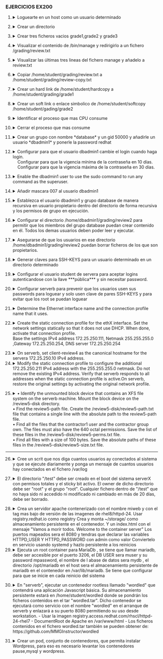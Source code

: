 ### EJERCICIOS EX200 ### 

1. <details>
   <summary> Loguearte en un host como un usuario determinado</summary>  
   <br>
  
   ```console
      [student@workstation ~]$ ssh student@serverb
   ```
</details>

2. <details>
   <summary> Crear un directorio</summary>
   <br>
  
   ```console
      [student@serverb ~]$ mkdir grading
   ```
</details>

3. <details>
   <summary> Crear tres ficheros vacios grade1,grade2 y grade3 </summary>
   <br>
  
   ```console
      [student@serverb ~]$ touch grading/grade{1,2,3}
   ```
</details>

4. <details>
   <summary> Visualizar el contenido de /bin/manage y redirigirlo a un fichero /grading/review.txt </summary>
   <br>

   ```console
      [student@serverb ~]$ head -5 bin/manage > grading/review.txt
   ```
</details>

5. <details>
   <summary> Visualizar las últimas tres lineas del fichero manage y añadelo a review.txt </summary>
   <br>

   ```console
      [student@serverb ~]$ tail -3 bin/manage >> grading/review.txt
   ```
</details>

6. <details> 
   <summary> Copiar /home/student/grading/review.txt a /home/student/grading/review-copy.txt</summary>
   <br>
  
    ```console
      [student@serverb grading]$ cp review.txt review-copy.txt</details>
    ```
</details>

7. <details>
   <summary> Crear un hard link de /home/student/hardcopy a /home/student/grading/grade1 </summary>
   <br>

   ```console
     [student@serverb ~]$ ln grading/grade1 hardcopy
     [student@serverb ~]$ ls -l grading/grade1
     -rw-r--r--. 2 student student 0 Mar 6 16:45 grading/grade1
   ```
</details>
   
8. <details>
   <summary> Crear un soft link o enlace simbolico de /home/student/softcopy /home/student/gading/grade2 </summary>
   <br>

   ```console
     [student@serverb ~]$ ln -s grading/grade2 softcopy
     [student@serverb ~]$ ls -l softcopy
     lrwxrwxrwx. 1 student student 14 Mar 6 17:58 softcopy -> grading/grade2
   ```
</details>

9. <details>
   <summary> Identificar el proceso que mas CPU consume</summary>
   <br>

   ```console
      [student@serverb ~]$ top
      [student@serverb ~]$ top -o %CPU #Se puede ordenar por Memoría %MEM
   ```
   Teclas mayusculas para ordenar en top
   
      P -> Ordenar por CPU
      T -> Ordenar tiempo de ejecución
      M -> Ordenar por Memoría 
      
</details>

10. <details>
    <summary> Cerrar el proceso que mas consume </summary>
    <br>
       Pulsar k y escribir el pid del proceso que mas consume o si aparece entre corchetes pulsar simplemente enter.
       La señal a usar por defecto aparecera entre corchetes [15 SIGTERM] si no se puede elegir la señal que queramos para enviar al proceso.<br><br>

      Para listar todas las señales ***$kill -l***<br><br>
   
      | Señal | Nombre   | Definición       |
      |-------|-----------|------------------|
      | 1     | HUP (Hangup)     | Se usa para informar la finalización del proceso de control de un terminal. Además, solicita que se reinicie el proceso (volver a cargar la configuración) sin finalización. |
      | 2     | INT (Keyboard interrupt) | Provoca la finalización del programa. Puede bloquearse o manipularse. Enviado al presionar la secuencia de teclas INTR (Ctrl+c).                        |
      | 3     | QUIT (Keyboard quit)     | Similar a SIGINT, pero añade el volcado de un proceso en la finalización. Se envía al presionar la secuencia de teclas QUIT (Ctrl+\).                   |
      | 9     | KILL (Kill, unblockable) | Provoca la finalización abrupta del programa. No se puede bloquear, ignorar ni manipular; sistemáticamente es grave.                                     |
      | 15    | TERM (Terminate)         | Provoca la finalización del programa. A diferencia de SIGKILL, puede bloquearse, ignorarse o manipularse. Permite que el programa complete operaciones esenciales y autolimpieza. |
      | 18    | CONT (Continue)          | Se envía a un proceso para que se reinicie, en caso de que esté detenido. No puede bloquearse. Aún si se manipula, reinicia siempre el proceso.         |
      | 19    | STOP (Stop, unblockable) | Suspende el proceso. No puede bloquearse o manipularse.                   |
      | 20    | TSTP (Keyboard stop)     | A diferencia de SIGSTOP, puede bloquearse, ignorarse o manipularse. Enviado al presionar una secuencia de teclas de suspensión (Ctrl+z).              |

      ***Se recomienda enviar primero SIGTERM (15), a continuación intentar con SIGINT(2) y, solo si falla en ambos casos, volver a intentar con SIGKILL (9)***
</details>

11. <details>
    <summary> Crear un grupo con nombre *database* y un gid 50000 y añadirle un usuario *dbadmin1* y ponerle la password redhat</summary>
    <br>
   
    ```console
          [root@serverb ~]# groupadd -g 50000 database
          # Crear el usuario dbadmin1 y se incluye en el grupo database
          [root@serverb ~]# useradd -G database dbadmin1
          [root@serverb ~]# passwd dbadmin1
          # Changing password for user dbadmin1.
          New password: redhat
          BAD PASSWORD: The password is shorter than 8 characters
          Retype new password: redhat
          passwd: all authentication tokens updated successfully.
    ``` 
</details>

12. <details>
    <summary>  
      Configurar para que el usuario dbadmin1 cambie el login cuando haga login.<br> 
       &nbsp;&nbsp;&nbsp;&nbsp;Configurar para que la vigencia mínima de la contraseña en 10 días.<br>
       &nbsp;&nbsp;&nbsp;&nbsp;Configurar para que la vigencia máxima de la contraseña en 30 días.<br>
    </summary>
    <br>
   
    ```console
          [root@serverb ~]# chage -d 0 dbadmin1
          [root@serverb ~]# chage -m 10 dbadmin1
          [root@serverb ~]# chage -M 30 dbadmin1
    ```
       
      Opciones de ***chage***
   
             -d, --lastday ÚLTIMO_DÍA      establece el día del último cambio de la
                                contraseña a ÚLTIMO_DÍA
             -E, --expiredate FECHA_CAD    establece la fecha de caducidad a FECHA_CAD
             -h, --help                    muestra este mensaje de ayuda y termina
             -i, --iso8601                 use YYYY-MM-DD when printing dates
             -I, --inactive INACTIVA       deshabilita la cuenta después de INACTIVA días de la fecha de caducidad
             -l, --list                    muestra la información de la edad de la cuenta
             -m, --mindays DÍAS_MIN        establece el número mínimo de días antes de cambiar la contraseña a DÍAS_MIN
             -M, --maxdays MAX_DAYS        set maximum number of days before password change to MAX_DAYS
             -R, --root CHROOT_DIR         directory to chroot into
             -W, --warndays DÍAS_AVISO     establece los días de aviso de expiración a DÍAS_AVISO
</details>

13. <details>
    <summary> Enable the dbadmin1 user to use the sudo command to run any command as the superuser. </summary>
    <summary> &nbsp;&nbsp;&nbsp;&nbsp;Use the vim /etc/sudoers.d/dbadmin1 command to create the file and add the following content: </summary>
    <br>

    ```console
    [root@serverb ~]# vim /etc/sudoers.d/dbadmin1
    dbadmin1 ALL=(ALL) ALL
    ```
</details>

14. <details>
    <summary> Añadir mascara 007 al usuario dbadmin1 </summary>
    <br>
   
    ```console
    [root@serverb ~]# su - dbadmin1
    [dbadmin1@serverb ~]$ echo "umask 007" >> .bashrc
    # Para cargar la configuación de .bashrc se usa el comando source
    [dbadmin1@serverb ~]$ source ~/.bashrc
    ```   
</details>

15. <details>
    <summary> Establezca el usuario dbadmin1 y grupo database de manera recursiva en usuario propietario dentro del directorio de forma recursiva y los permisos de grupo en ejecución. </summary>
    <br>
   
    ```console
    [dbadmin1@serverb ~]$ chown -R dbadmin1:database /home/dbadmin1/
    [dbadmin1@serverb ~]$ chmod -R g+x /home/dbadmin1
    ```  
</details>

16. <details>
    <summary> Configurar el directorio /home/dbadmin1/grading/review2 para permitir que los miembros del grupo database puedan crear contenido en él. Todos los demas usuarios deben poder leer y ejecutar. </summary>
    <br>
   
    ```console
      [dbadmin1@serverb ~]$ chmod g+s /home/dbadmin1/grading/review2
      [dbadmin1@serverb ~]$ chmod 775 /home/dbadmin1/grading/review2
    ```
</details>

17. <details>
    <summary> Asegurarse de que los usuarios en ese directorio /home/dbadmin1/grading/review2 puedan borrar ficheros de los que son propietarios. </summary>
    <br>
   
    ```console
    [dbadmin1@serverb ~]$ chmod o+t /home/dbadmin1/grading/review2
    ``` 
</details>

18. <details>
    <summary> Generar claves para SSH-KEYS para un usuario determinado en un directorio determinado </summary>

    ```console
    [student@serverb ~]$ ssh-keygen
    Generating public/private rsa key pair.
    Enter file in which to save the key (/home/student/.ssh/id_rsa): /home/student/.ssh/review3_key
    ```
</details>

19. <details>
    <summary> Configurar el usuario student de servera para aceptar logins autenticandose con la llave ***pública*** y sin necesitar password. </summary>
    <br>
       
    ```console
          [student@serverb ~]$ ssh-copy-id -i .ssh/review3_key.pub student@servera
          /usr/bin/ssh-copy-id: INFO: Source of key(s) to be installed: ".ssh/review3.pub"
          /usr/bin/ssh-copy-id: INFO: attempting to log in with the new key(s), to filter out any that are already installed
         /usr/bin/ssh-copy-id: INFO: 1 key(s) remain to be installed -- if you are prompted now it is to install the new keys
         student@servera's password: student
         Number of key(s) added: 1
         Now try logging into the machine, with:
         "ssh 'student@servera'"
         and check to make sure that only the key(s) you wanted were added.
    ```
    <br>
    Para iniciar sesión con esa clave tendremos que indicarlo con la opción -i de ssh
    <br>

    ```console
         [student@serverb ~]$ ssh -i .ssh/review3_key student@servera
         ...output omitted...
         [student@servera ~]$
    ```
</details>

20. <details>
    <summary>Configurar serverb para prevenir que los usuarios usen sus passwords para loguear y solo usen clave de pares SSH-KEYS y para evitar que los root se puedan loguear</summary>
    <br>

    ```console
    [student@serverb ~]$ vim /etc/sshd/sshd_config
    PermitRootLogin        no
    PasswordAuthentication no
    # Recargar el servicio sshd para que los cambios tengan efecto
    [student@serverb ~]$ sudo systemctl reload sshd.service
    ```
</details>

21. <details> 
    <summary> Determine the Ethernet interface name and the connection profile name that it uses.</summary>
    <br>
    
    ```console
    [root@serverb ~]# nmcli device status
    DEVICE    TYPE    STATE                CONNECTION
    eth0   ethernet connected              System eth0
    eth1   ethernet connected              System eth1
    lo     loopback connected (externally) lo
    ```
</details>

22. <details> 
    <summary> Create the static connection profile for the ethX interface. Set the network settings statically so that it does not use DHCP. When done, activate that connection profile. <br>  Base the settings IPv4 address 172.25.250.111, Netmask 255.255.255.0 ,Gateway 172.25.250.254, DNS server 172.25.250.254 </summary>
    <br>
    
    ```console
    nmcli connection add con-name static type ethernet ifname ethX ipv4.addresses '172.25.250.111/24' \
    ipv4.gateway '172.25.250.254' ipv4.dns '172.25.250.254' ipv4.method manual
    Connection 'static' (ac8620e6-b77e-499f-9931-118b8b015807) successfully added.
    # Activar la conexión creada
    [root@serverb ~]# nmcli connection up static
    ```
</details>

23. <details> 
    <summary> On serverb, set client-review4 as the canonical hostname for the servera 172.25.250.10 IPv4 address. </summary>
    <br>
   
    ```console
    hostnamectl hostname server-review4.lab4.example.com
    [root@serverb ~]# hostname
    server-review4.lab4.example.com
    ```
    
    Añadir la dirección y el nombre del host a  /etc/hosts

    ```console
    [root@serverb ~]# vim /etc/hosts
    172.25.250.10 client-review4
    ```

24. <details>
    <summary> Modify the static connection profile to configure the additional 172.25.250.211 IPv4 address with the 255.255.255.0 netmask. Do not remove the existing IPv4 address. Verify that serverb responds to all addresses when the static connection profile is active.On serverb, restore the original settings by activating the original network profile. </summary>
    <br>

    ```console
    [root@serverb ~]# nmcli connection modify static +ipv4.addresses '172.25.250.211/24'
    # Activarla de nuevo para que tenga efecto la nueva ip adicional
    [root@serverb ~]# nmcli connection up static
    ```
    <br>

    Usar ping para comprobar si las nuevas ips estan activas
    <br>
    ```console
    student@workstation ~]$ ping -c2 172.25.250.211
    PING 172.25.250.211 (172.25.250.211) 56(84) bytes of data.
    64 bytes from 172.25.250.211: icmp_seq=1 ttl=64 time=0.246 ms
    64 bytes from 172.25.250.211: icmp_seq=2 ttl=64 time=0.296 ms
    ```
    <br>
   
    Restore the original settings by activating the original network profile.
    <br>

    ```console
    [root@serverb ~]# nmcli connection up "System eth0"
    ...output omitted...
    ```
     
</details>

25. <details>
    <summary>  • Identify the unmounted block device that contains an XFS file system on the serverb machine. Mount the block device on the /review5-disk directory.<br>  • Find the review5-path file. Create the /review5-disk/review5-path.txt file that contains a single line with the absolute path to the review5-path file.<br>  • Find all the files that the contractor1 user and the contractor group own. The files must also have the 640 octal permissions. Save the list of these files in the /review5-disk/review5-perms.txt file. <br> • Find all files with a size of 100 bytes. Save the absolute paths of these files in the /review5-disk/review5-size.txt file.</summary>
    <br>
   
    ```console
    [root@serverb ~]# lsblk -fs
    [root@serverb ~]# mkdir /review5-disk
    [root@serverb ~]# mount /dev/vdb1 /review5-disk
    [root@serverb ~]# df -Th
    [root@serverb ~]# find / -iname review5-path 2>/dev/null # Al no tener permisos para acceder a todos los directorios dara error en muchos, redirigimos la salida de error a nulo para que no salgan esos mensajes de error.
    /var/tmp/review5-path
    root@serverb ~]# find / -iname review5-path 2>/dev/null 1>/review5-disk/review5-path.txt
     [root@serverb ~]# find / -user contractor1 -group contractor -perm 640 2>/dev/null
     [root@serverb ~]# cat /review5-disk/review5-perms.txt
     /usr/share/review5-perms
     [root@serverb ~]# find / -type f -size 100c 2>/dev/null 1>/review5-disk/review5-size.txt
    ```
</details>

---

26. <details>
    <summary> Cree un scrit que nos diga cuantos usuarios ay conectados al sistema y que se ejecute diariamente y ponga un mensaje de cuantos usuarios hay conectados en el fichero /var/log </summary>
    <br>

    Crear el fichero /etc/cron.daily/ussercount
    
    ```console
    #!/bin/bash
      USERCOUNT=$(w -h | wc -l)
      logger "There are currently ${USERCOUNT} active users"
    ```
    
</details>

27. <details>
    <summary> El directorio "/test" debe ser creado en el boot del sistema serverX con permisos totales y el sticky bit activo. El owner de dicho directorio debe ser "root" y el grupo "root". Cualquier fichero dentro de "/test" que no haya sido ni accedido ni modificado ni cambiado en más de 20 días, debe ser borrado. </summary>
    <br>
   
    ```console 
    vim /etc/tmpfiles.d/test.conf
    Type Path Mode UID  GID  Age Argument
      d /test 1777  root root 20d -
    ```

    Para ver que funciona, rebotar el sistema
  
    ***El man de tmpfiles.d explica los detalles de la configuración y contiene ejemplos.***
	`man tmpfiles.d`
   
  </details>

28. <details>
	<summary> Crea un servidor apache contenerizado con el nombre miweb y con el tag mas bajo de versión de las imagenes de rhel8/httpd-24. Usar registry.redhat.io como registry
	Crea y monta ~/storage/ como almacenamiento persistente en el contenedor. Y un index.html con el mensaje "Vamos a morir todos. Welcome to the container server" 
	Los puertos mapeados sera el 8080 y tendras que declarar las variables HTTPD_USER Y HTTPD_PASSWORD con admin como valor
	Conviertelo en servicio usando systemd y hazlo persistente a los reinicios </summary>
	<br>
          
    ```console
    # dnf install container-tools

	$ podman login registry.redhat.io

	$ skopeo inspect docker://registry.redhat.io/rhel8/httpd-24 | grep -A10 Tags
	#Tambien se puede ejecutar 
    $ skopeo list-tags docker://registry.redhat.io/rhel8/httpd-24/ | head o tail o less // Por si son demasiadas versiones
    // Descargamos la imagen de la versión mas baja que vemos 
	$ podman pull registry.redhat.io/rhel8/httpd-24:1-104
    // comprobamos
    $ podman images
	#Creamos el almacenamieto persistente
    $ mkdir ~/storage
    #Creamos el index.html
    $ touch ~/storage/index.html; echo "Vamos a morir todos. Welcome to the container server" > ~/storage/index.html
    # Descargamos la imagen de contenedor que queremos levantar
    $ podman run -d -v ~/storage:/var/www/html:Z -p 8080:8080 --name miweb -e HTTPD_USER=admin -e \
        HTTPD_PASSWORD=admin registry.redhat.io/rhel8/httpd-24:1-104
    #Abrimos los puertos del firewall
    # firewall-cmd --add-port=8080/tcp --permanent
    # firewall-cmd --reload
    #Crear directorio de usuario para guardar el servicio
    $ mkdir ~/.config/systemd/user
    $ podman generate systemd  --name miweb --new --files
    #Copiar fichero creado a ~/.config/systemd/user
    $ cp .config/container-miweb.service ~/.config/systemd/user
	#Activar que los servicios se caarguen aunque el usuario no se loguee
    $ loginctl enable-linger
    #Comprobar
    $ loginctl show-user nombredeusuario
    #Cargar servicio
    $ systemct	--user daemon-reload
    $ systemctl --user enable container-miweb.service
    #Reiniciar el sistema y comprobar
    $ curl http:/192.168.200.203:8080
    ```
29. <details> 
	<summary>Ejecuta un root container para MariaDb , se tiene que llamar mariadb, debe ser accesible por el puerto 3206, el DB USER sera muser y su password mpassword, el nombre de l abase de datos sera mydb , el directorio /opt/mariadb en el host sera el almacenamiento persistente de mariadb en el contenedor en /var/lib/mariadb.  Se tiene que configurar para que se inicie en cada reinicio del sistema </summary>

 	```console
    $ sudo -i
    # podman login registry.redhat.io
    # podman search mariad
    # skopeo list-tags docker://registry.redhat.io/rhel8/mariadb-1011
    // Descargamos la imagen
    # podman pull registry.redhat.io/rhel8/mariadb-1011
    // Comprobar
    # podman images
    // Vemos sus variables de entorno
    // Con skopeo no hace falta hacer pull para inspeccionarla
    # skopeo inspect docker://registry.redhat.io/rhel8/mariadb-1011 --format '{{ .Env }}'
        o
    # podman inspect  mariadb  --format '{{ .Config.Env }}'
   
    #podman run -d --name mariadb -p 3206:3206 -e MYSQL_USER=muser -e MYSQL_PASSWORD=mpassword -e MYSQL_DATABASE=mydb       -e MYSQL_ROOT_PASSWORD=password -v /opt/mariadb:/var/lib/mariabd:Z mariadb-1011:latest
    // Comprobamos
    # podman ps
    # podman logs mariadb
    # loginctl show-user root
    # loginctl enable-linger root
    // Comprobamos
    # loginctl show-user root

	// Directorio donde van los servicios de root, por eso nos colocamos ahí
    # cd /etc/systemd/system/

    // Generamos el fichero para crear el servicio a partir del contenedor
    # podman generate systemd --name mariadb --files
    // recargamos
    # systemctl daemon-reload
    // Activamos servicio
    # systemctl enable container-mariab.service
    // Reiniciamos sistema para comprobar si lo ejecuta
    # reboot
    # podman ps
    # systemctl status container-mariadb.service
  	```
  </details>

30. <details>
	<summary>En "serverb", ejecutar un contenedor rootless llamado "wordled" que contendrá una aplicación Javascript básica. Su almacenamiento persistente estará en /home/student/wordled donde se pondrán los ficheros contenidos en el tar "wordled.tar". Dicho contenedor se ejecutará como servicio con el nombre "wordled" en el arranque de serverb y enlazará a su puerto 8080 permitiendo su uso desde workstation.
	- Usar la imagen registry.access.redhat.com/rhscl/httpd-24-rhel7
	- DocumentRoot de Apache en /var/www/html
	- Los ficheros contenidos en el fichero wordled.tar también se pueden obtener de:<br> https://github.com/MMGInstructor/wordled</summary><br>

    ```console
       $ ssh student@serverb
       $ sudo -i 	
	   # sudo dnf install podman container-tools -y
       # exit // volvemos a usuario normal
       $ podman login registry.redhat.com // Nos logueamos en el registry para poder bajar imagenes
	   $ podman pull registry.access.redhat.com/rhscl/httpd-24-rhel7 
	   $ podman images // vemos si se descargo y la tenemos en el registro local
	   $ podman inspect registry.access.redhat.com/rhscl/httpd-24-rhel7 | grep -A5 'Config' -> veo usuario 1001 y puertos 8080 y 8443

       // Crear el almacenamiento del contenedor y lo preparo para que lo pueda usar:

	   $ mkdir  ~/wordled 
	   $ cp wordled.tar ; cd ~/wordled
	   $ tar xvf wordled.tar; rm wordled.tar
       // Ponemos como propiertario del directorio al usuario del contenedor. Importante hacerlo desde el namespace del contenedor con podman unshare
	   $ podman unshare chown -R 1001:1001 /home/student/wordled

	   $ podman run -d --name wordled -v /home/student/wordled:/var/www/html:Z -p 8080:8080 registry.access.redhat.com/rhscl/httpd-24-rhel7 
	   $ podman logs wordled  // Comprobamos que no hay errores
	
	   $ curl -k http://localhost:8080    

       // Crear el directorio donde guardar los servicios de usuario si no existe

	   $ mkdir -p ~/.config/systemd/user/
	   $ cd ~/.config/systemd/user
       // Generamos el fichero de configuración del servicio
	   $ podman generate systemd --new --files --name wordled
	   $ podman stop wordled && podman rm wordled
	   $ systemctl --user daemon-reload
	   $ systemctl --user enable --now container-wordled
	   $ loginctl enable-linger
	   $ loginctl show-user student	// Buscar linger=yes
	   $ sudo reboot

       // Abrir puerto 8080 en el firewall de serverb:

	   $ ssh student@serverb
	   $ systemctl --user status container-wordled			
	   $ podman ps							
	   $ sudo firewall-cmd --add-port=8080/tcp --permanent
	   $ sudo firewall-cmd --reload

       // Comprobar
       $  curl http://serverb.lab.example.com:8080 
  	```
</details>

31. <details> 
	<summary> Crear un pod, conjunto de contenedores, que permita instalar  Wordpress, para eso es necesario levantar     los contenedores pause,mysql y wordpress. </summary>
	<br>
	
	```console
	$ podman login -u <usuario> -p <password> registry.redhat.io

	$ podman pull registry.redhat.io/rhscl/mysql-57-rhel7:latest

	$ podman pull docker.io/wordpress
	
	$ podman pull k8s.gcr.io/pause:3.1

	$ podman pod create -n wordpresspod -p 8080:80

	$ podman pod list

	$ podman ps -ap

	$ podman run --name persistent-db -d -e MYSQL_USER=user1 -e MYSQL_PASSWORD=mypa55 -e MYSQL_DATABASE=items -e MYSQL_ROOT_PASSWORD=r00tpa55 --pod wordpresspod rhscl/mysql-57-rhel7

	$ podman run --name my-wordpress -e WORDPRESS_DB_HOST=127.0.0.1 -e WORDPRESS_DB_USER=user1 -e WORDPRESS_DB_PASSWORD=mypa55 -e WORDPRESS_DB_NAME=items -d --pod wordpresspod docker.io/wordpress

	$ podman ps -ap

    $ curl http://localhost:8080 o desde un navegador configurar wordpress
    ```
    </details>


